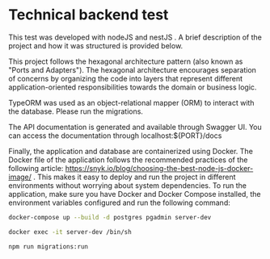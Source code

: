 # Technical backend test

This test was developed with nodeJS and nestJS . A brief description of the project and how it was structured is provided below.

This project follows the hexagonal architecture pattern (also known as "Ports and Adapters"). The hexagonal architecture encourages separation of concerns by organizing the code into layers that represent different application-oriented responsibilities towards the domain or business logic.

TypeORM was used as an object-relational mapper (ORM) to interact with the database. Please run the migrations.

The API documentation is generated and available through Swagger UI. You can access the documentation through localhost:${PORT}/docs


Finally, the application and database are containerized using Docker. The Docker file of the application follows the recommended practices of the following article: https://snyk.io/blog/choosing-the-best-node-js-docker-image/ . This makes it easy to deploy and run the project in different environments without worrying about system dependencies. To run the application, make sure you have Docker and Docker Compose installed, the environment variables configured and run the following command:

````bash
docker-compose up --build -d postgres pgadmin server-dev

docker exec -it server-dev /bin/sh

npm run migrations:run
